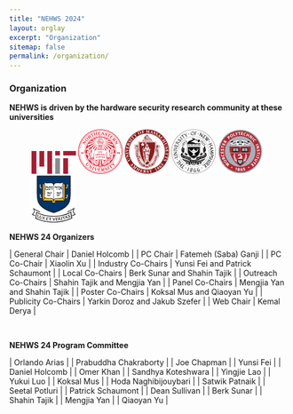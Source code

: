 ```yaml
---
title: "NEHWS 2024"
layout: orglay
excerpt: "Organization"
sitemap: false
permalink: /organization/
---
```


### **Organization** ###

**NEHWS is driven by the hardware security research community at these universities**

<figure class="fourth">
  <img src="../images/organizer_logo_mit.png" style="width: 80px">
  <img src="../images/organizer_logo_northeastern.png" style="width: 80px">
  <img src="../images/organizer_logo_umass.png" style="width: 80px">
  <img src="../images/organizer_logo_unh.png" style="width: 80px">
  <img src="../images/organizer_logo_wpi.png" style="width: 80px">
  <img src="../images/organizer_logo_yale.png" style="width: 80px">
</figure>

**NEHWS 24 Organizers**

| General Chair                 |  Daniel Holcomb | 
| PC Chair                       |  Fatemeh (Saba) Ganji | 
| PC Co-Chair                  |   Xiaolin Xu | 
| Industry Co-Chairs          |    Yunsi Fei and Patrick Schaumont | 
| Local Co-Chairs                |  Berk Sunar and Shahin Tajik | 
| Outreach Co-Chairs    |  Shahin Tajik and Mengjia Yan | 
| Panel Co-Chairs               |  Mengjia Yan and Shahin Tajik | 
| Poster Co-Chairs             |  Koksal Mus and Qiaoyan Yu | 
| Publicity Co-Chairs    |  Yarkin Doroz and Jakub Szefer | 
| Web Chair                     |  Kemal Derya | 

<BR>

**NEHWS 24 Program Committee**

| Orlando Arias  |
| Prabuddha Chakraborty 	|
| Joe Chapman          |
| Yunsi Fei               |
| Daniel Holcomb	|
| Omer Khan	|
| Sandhya Koteshwara      |
| Yingjie Lao	|
| Yukui Luo	|
| Koksal Mus	  		|
| Hoda Naghibijouybari		|
| Satwik Patnaik	|
| Seetal Potluri	|
| Patrick Schaumont       |
| Dean Sullivan           |
| Berk Sunar	  |
| Shahin Tajik            |
| Mengjia Yan             |
| Qiaoyan Yu              |